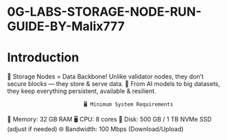 # 0G-LABS-STORAGE-NODE-RUN-GUIDE-BY-Malix777
# Introduction
🚀 Storage Nodes = Data Backbone!
Unlike validator nodes, they don’t secure blocks — they store & serve data.
📂 From AI models to big datasets, they keep everything persistent, available & resilient.

                             🖥️ Minimum System Requirements
🧠 Memory: 32 GB RAM
🖥️ CPU: 8 cores
💾 Disk: 500 GB / 1 TB NVMe SSD (adjust if needed)
🌐 Bandwidth: 100 Mbps (Download/Upload)
